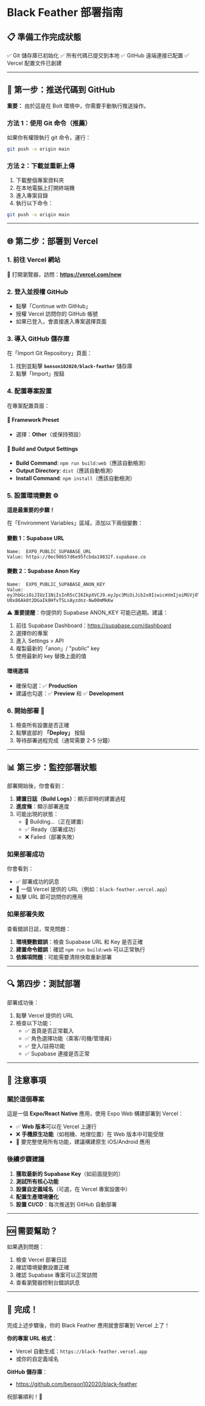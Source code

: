 # Black Feather 部署指南

## 📋 準備工作完成狀態

✅ Git 儲存庫已初始化
✅ 所有代碼已提交到本地
✅ GitHub 遠端連接已配置
✅ Vercel 配置文件已創建

---

## 🚀 第一步：推送代碼到 GitHub

**重要：** 由於這是在 Bolt 環境中，你需要手動執行推送操作。

### 方法 1：使用 Git 命令（推薦）

如果你有權限執行 git 命令，運行：

```bash
git push -u origin main
```

### 方法 2：下載並重新上傳

1. 下載整個專案資料夾
2. 在本地電腦上打開終端機
3. 進入專案目錄
4. 執行以下命令：

```bash
git push -u origin main
```

---

## 🌐 第二步：部署到 Vercel

### 1. 前往 Vercel 網站

🔗 打開瀏覽器，訪問：**https://vercel.com/new**

### 2. 登入並授權 GitHub

- 點擊「Continue with GitHub」
- 授權 Vercel 訪問你的 GitHub 帳號
- 如果已登入，會直接進入專案選擇頁面

### 3. 導入 GitHub 儲存庫

在「Import Git Repository」頁面：

1. 找到並點擊 **`benson102020/black-feather`** 儲存庫
2. 點擊「Import」按鈕

### 4. 配置專案設置

在專案配置頁面：

#### 📁 Framework Preset
- 選擇：**Other**（或保持預設）

#### 🔨 Build and Output Settings
- **Build Command**: `npm run build:web`（應該自動檢測）
- **Output Directory**: `dist`（應該自動檢測）
- **Install Command**: `npm install`（應該自動檢測）

### 5. 設置環境變數 ⚙️

**這是最重要的步驟！**

在「Environment Variables」區域，添加以下兩個變數：

#### 變數 1：Supabase URL
```
Name:  EXPO_PUBLIC_SUPABASE_URL
Value: https://0ec90b57d6e95fcbda19832f.supabase.co
```

#### 變數 2：Supabase Anon Key
```
Name:  EXPO_PUBLIC_SUPABASE_ANON_KEY
Value: eyJhbGciOiJIUzI1NiIsInR5cCI6IkpXVCJ9.eyJpc3MiOiJib2x0IiwicmVmIjoiMGVjOTBiNTdkNmU5NWZjYmRhMTk4MzJmIiwicm9sZSI6ImFub24iLCJpYXQiOjE3NTg4ODE1NzQsImV4cCI6MTc1ODg4MTU3NH0.9I8-U0x86Ak8t2DGaIk0HfvTSLsAyzdnz-Nw00mMkKw
```

⚠️ **重要提醒**：你提供的 Supabase ANON_KEY 可能已過期。建議：
1. 前往 Supabase Dashboard：https://supabase.com/dashboard
2. 選擇你的專案
3. 進入 Settings > API
4. 複製最新的「anon」/ "public" key
5. 使用最新的 key 替換上面的值

#### 環境選項
- 確保勾選：✅ **Production**
- 建議也勾選：✅ **Preview** 和 ✅ **Development**

### 6. 開始部署 🚀

1. 檢查所有設置是否正確
2. 點擊底部的 **「Deploy」** 按鈕
3. 等待部署過程完成（通常需要 2-5 分鐘）

---

## 📊 第三步：監控部署狀態

部署開始後，你會看到：

1. **建置日誌（Build Logs）**：顯示即時的建置過程
2. **進度條**：顯示部署進度
3. 可能出現的狀態：
   - 🔄 Building...（正在建置）
   - ✅ Ready（部署成功）
   - ❌ Failed（部署失敗）

### 如果部署成功

你會看到：
- ✅ 部署成功的訊息
- 🔗 一個 Vercel 提供的 URL（例如：`black-feather.vercel.app`）
- 點擊 URL 即可訪問你的應用

### 如果部署失敗

查看錯誤日誌，常見問題：
1. **環境變數錯誤**：檢查 Supabase URL 和 Key 是否正確
2. **建置命令錯誤**：確認 `npm run build:web` 可以正常執行
3. **依賴項問題**：可能需要清除快取重新部署

---

## 🔍 第四步：測試部署

部署成功後：

1. 點擊 Vercel 提供的 URL
2. 檢查以下功能：
   - ✅ 首頁是否正常載入
   - ✅ 角色選擇功能（乘客/司機/管理員）
   - ✅ 登入/註冊功能
   - ✅ Supabase 連接是否正常

---

## 📝 注意事項

### 關於這個專案

這是一個 **Expo/React Native** 應用，使用 Expo Web 構建部署到 Vercel：

- ✅ **Web 版本**可以在 Vercel 上運行
- ❌ **手機原生功能**（如相機、地理位置）在 Web 版本中可能受限
- 📱 要完整使用所有功能，建議構建原生 iOS/Android 應用

### 後續步驟建議

1. **獲取最新的 Supabase Key**（如前面提到的）
2. **測試所有核心功能**
3. **設置自定義域名**（可選，在 Vercel 專案設置中）
4. **配置生產環境優化**
5. **設置 CI/CD**：每次推送到 GitHub 自動部署

---

## 🆘 需要幫助？

如果遇到問題：

1. 檢查 Vercel 部署日誌
2. 確認環境變數設置正確
3. 確認 Supabase 專案可以正常訪問
4. 查看瀏覽器控制台錯誤訊息

---

## 🎉 完成！

完成上述步驟後，你的 Black Feather 應用就會部署到 Vercel 上了！

**你的專案 URL 格式**：
- Vercel 自動生成：`https://black-feather.vercel.app`
- 或你的自定義域名

**GitHub 儲存庫**：
- https://github.com/benson102020/black-feather

祝部署順利！🚀
